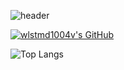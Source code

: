 ![header](https://capsule-render.vercel.app/api?heigth=200&text=welcome&fontSize=50&type=waving)

[![wlstmd1004v's GitHub](https://github-readme-stats.vercel.app/api?username=wlstmd1004v&theme=react&show_icons=true&custom_title=wlstmd1004v's_Activity&rank_icon=github)](https://github.com/wlstmd1004v/github-readme-stats)

![Top Langs](https://github-readme-stats.vercel.app/api/top-langs/?username=wlstmd1004v&layout=compact&theme=tokyonight)
<!--
**wlstmd1004v/wlstmd1004v** is a ✨ _special_ ✨ repository because its `README.md` (this file) appears on your GitHub profile.

Here are some ideas to get you started:

- 🔭 I’m currently working on ...
- 🌱 I’m currently learning ...
- 👯 I’m looking to collaborate on ...
- 🤔 I’m looking for help with ...
- 💬 Ask me about ...
- 📫 How to reach me: ...
- 😄 Pronouns: ...
- ⚡ Fun fact: ...
-->
